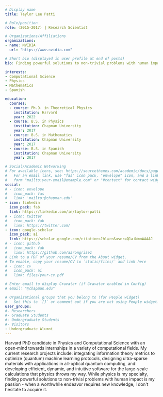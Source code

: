 ```yaml
---
# Display name
title: Taylor Lee Patti

# Role/position
role: (2015-2017) | Research Scientist

# Organizations/Affiliations
organizations:
- name: NVIDIA
  url: "https://www.nvidia.com"

# Short bio (displayed in user profile at end of posts)
bio: Finding powerful solutions to non-trivial problems with human impact

interests:
- Computational Science
- Physics
- Mathematics
- Spanish

education:
  courses:
  - course: Ph.D. in Theoretical Physics
    institution: Harvard
    year: 2022
  - course: B.S. in Physics
    institution: Chapman University
    year: 2017
  - course: B.S. in Mathematics
    institution: Chapman University
    year: 2017
  - course: B.S. in Spanish
    institution: Chapman University
    year: 2017

# Social/Academic Networking
# For available icons, see: https://sourcethemes.com/academic/docs/page-builder/#icons
#   For an email link, use "fas" icon pack, "envelope" icon, and a link in the
#   form "mailto:your-email@example.com" or "#contact" for contact widget.
social:
# - icon: envelope
#   icon_pack: fas
#   link: 'mailto:@chapman.edu'
- icon: linkedin
  icon_pack: fab
  link: https://linkedin.com/in/taylor-patti
# - icon: twitter
#   icon_pack: fab
#   link: https://twitter.com/
- icon: google-scholar
  icon_pack: ai
  link: https://scholar.google.com/citations?hl=en&user=Q1aiNmoAAAAJ
# - icon: github
#   icon_pack: fab
#   link: https://github.com/aarongrisez
# Link to a PDF of your resume/CV from the About widget.
# To enable, copy your resume/CV to `static/files/` and link here 
# - icon: cv
#   icon_pack: ai
#   link: files/your-cv.pdf

# Enter email to display Gravatar (if Gravatar enabled in Config)
# email: "@chapman.edu"

# Organizational groups that you belong to (for People widget)
#   Set this to `[]` or comment out if you are not using People widget.
user_groups:
#- Researchers
#- Graduate Students
#- Undergraduate Students
#- Visitors
- Undergraduate Alumni
---
```


Harvard PhD candidate in Physics and Computational Science with an open-mind towards internships in a variety of computational fields. My current research projects include: integrating information theory metrics to optimize (quantum) machine learning protocols, designing ultra-sparse materials with applications in all-optical quantum computing, and developing efficient, dynamic, and intuitive software for the large-scale calculations that physics throws my way. While physics is my specialty, finding powerful solutions to non-trivial problems with human impact is my passion - when a worthwhile endeavor requires new knowledge, I don't hesitate to acquire it.
